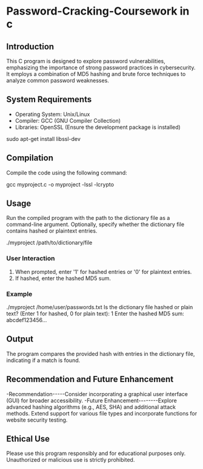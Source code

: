 # Password-Cracking-Coursework in c

## Introduction

This C program is designed to explore password vulnerabilities, emphasizing the importance of strong password practices in cybersecurity. It employs a combination of MD5 hashing and brute force techniques to analyze common password weaknesses.

## System Requirements

- Operating System: Unix/Linux
- Compiler: GCC (GNU Compiler Collection)
- Libraries: OpenSSL (Ensure the development package is installed)

sudo apt-get install libssl-dev


## Compilation

Compile the code using the following command:


gcc myproject.c -o myproject -lssl -lcrypto


## Usage

Run the compiled program with the path to the dictionary file as a command-line argument. Optionally, specify whether the dictionary file contains hashed or plaintext entries.

./myproject /path/to/dictionary/file

### User Interaction

1. When prompted, enter '1' for hashed entries or '0' for plaintext entries.
2. If hashed, enter the hashed MD5 sum.

### Example

./myproject /home/user/passwords.txt
Is the dictionary file hashed or plain text? (Enter 1 for hashed, 0 for plain text): 1
Enter the hashed MD5 sum: abcdef123456...


## Output

The program compares the provided hash with entries in the dictionary file, indicating if a match is found.

## Recommendation and Future Enhancement

-Recommendation-----Consider incorporating a graphical user interface (GUI) for broader accessibility.
-Future Enhancement--------Explore advanced hashing algorithms (e.g., AES, SHA) and additional attack methods. Extend support for various file types and incorporate functions for website security testing.

## Ethical Use

Please use this program responsibly and for educational purposes only. Unauthorized or malicious use is strictly prohibited.
